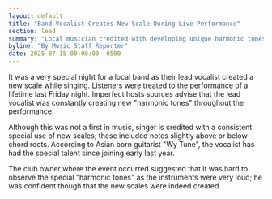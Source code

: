 ```yaml
---
layout: default
title: "Band Vocalist Creates New Scale During Live Performance"
section: lead
summary: "Local musician credited with developing unique harmonic tones that captivated audiences at Friday night show"
byline: "By Music Staff Reporter"
date: 2025-07-15 00:00:00 -0500
---
```

It was a very special night for a local band as their lead vocalist created a new scale while singing. Listeners were treated to the performance of a lifetime last Friday night. Imperfect hosts sources advise that the lead vocalist was constantly creating new "harmonic tones" throughout the performance.

Although this was not a first in music, singer is credited with a consistent special use of new scales; these included notes slightly above or below chord roots. According to Asian born guitarist "Wy Tune", the vocalist has had the special talent since joining early last year.

The club owner where the event occurred suggested that it was hard to observe the special "harmonic tones" as the instruments were very loud; he was confident though that the new scales were indeed created.
